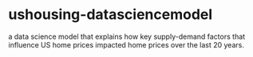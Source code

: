 # ushousing-datasciencemodel
 a data science model that explains how key supply-demand factors that influence US home prices impacted home prices over the last 20 years.
